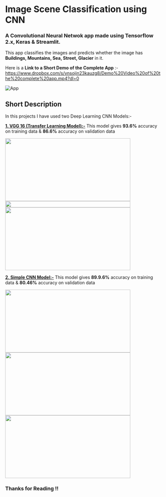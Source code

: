 # Image Scene Classification using CNN 

### A Convolutional Neural Netwok app made using Tensorflow 2.x, Keras & Streamlit.

This app classifies the images and predicts whether the image has **Buildings, Mountains, Sea, Street, Glacier** in it.

Here is a **Link to a Short Demo of the Complete App** :- https://www.dropbox.com/s/vnsojin23kauzg8/Demo%20Video%20of%20the%20complete%20app.mp4?dl=0

![App](https://i.ibb.co/r0rv62g/Screenshot-234.png)

## Short Description 

In this projects I have used two Deep Learning CNN Models:-

<b><u> 1. VGG 16 (Transfer Learning Model):-</u></b>
<font>This model gives <b>93.6%</b> accuracy on training data & <b>86.6%</b> accuracy on validation data</font>
<p>     </p>
<div class="row">
 <img src="https://i.ibb.co/G7GVrNM/Screenshot-231.png" height="200"  width="400">
 <img src="https://i.ibb.co/TRbCJ1q/Screenshot-232.png" height="20"  width="400">
</div>
<img src="https://i.ibb.co/7SBwFLH/Screenshot-233.png" height="200"  width="400">


<b><u>2. Simple CNN Model:-</u></b>
<font>This model gives <b>89.9.6%</b> accuracy on training data & <b>80.46%</b> accuracy on validation data</font>
<p>     </p>
<div class="row">
 <img src="https://i.ibb.co/MBrN9YP/Screenshot-227.png" height="200"  width="400">
 <img src="https://i.ibb.co/xDKtxmY/Screenshot-228.png" height="200"  width="400">
</div>
<img src="https://i.ibb.co/gzM529V/Screenshot-230.png" height="200"  width="400">

### Thanks for Reading !!

